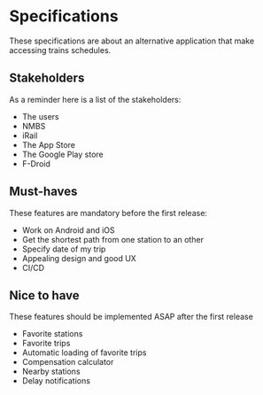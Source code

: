 # Specifications

These specifications are about an alternative application that make accessing
trains schedules.

## Stakeholders

As a reminder here is a list of the stakeholders:

- The users
- NMBS
- iRail
- The App Store
- The Google Play store
- F-Droid

## Must-haves

These features are mandatory before the first release:

- Work on Android and iOS
- Get the shortest path from one station to an other
- Specify date of my trip
- Appealing design and good UX
- CI/CD

## Nice to have

These features should be implemented ASAP after the first release

- Favorite stations
- Favorite trips
- Automatic loading of favorite trips
- Compensation calculator
- Nearby stations
- Delay notifications
